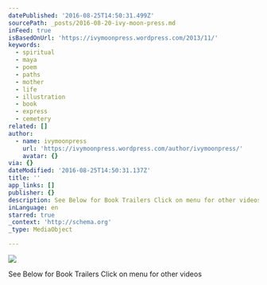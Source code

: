 ```yaml
---
datePublished: '2016-08-25T14:50:31.499Z'
sourcePath: _posts/2016-08-20-ivy-moon-press.md
inFeed: true
isBasedOnUrl: 'https://ivymoonpress.wordpress.com/2013/11/'
keywords:
  - spiritual
  - maya
  - poem
  - paths
  - mother
  - life
  - illustration
  - book
  - express
  - cemetery
related: []
author:
  - name: ivymoonpress
    url: 'https://ivymoonpress.wordpress.com/author/ivymoonpress/'
    avatar: {}
via: {}
dateModified: '2016-08-25T14:50:31.137Z'
title: ''
app_links: []
publisher: {}
description: See Below for Book Trailers Click on menu for other videos
inLanguage: en
starred: true
_context: 'http://schema.org'
_type: MediaObject

---
```

![](https://the-grid-user-content.s3-us-west-2.amazonaws.com/036e7e1e-5474-4965-8fb9-ba8a2381b1b8.jpg)

See Below for Book Trailers Click on menu for other videos